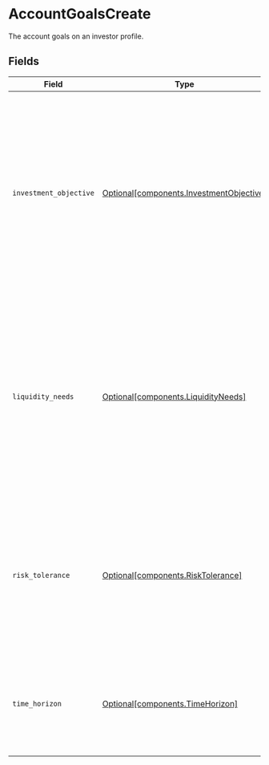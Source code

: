 # AccountGoalsCreate

The account goals on an investor profile.


## Fields

| Field                                                                                                                                                                                                                                                                                                            | Type                                                                                                                                                                                                                                                                                                             | Required                                                                                                                                                                                                                                                                                                         | Description                                                                                                                                                                                                                                                                                                      | Example                                                                                                                                                                                                                                                                                                          |
| ---------------------------------------------------------------------------------------------------------------------------------------------------------------------------------------------------------------------------------------------------------------------------------------------------------------- | ---------------------------------------------------------------------------------------------------------------------------------------------------------------------------------------------------------------------------------------------------------------------------------------------------------------- | ---------------------------------------------------------------------------------------------------------------------------------------------------------------------------------------------------------------------------------------------------------------------------------------------------------------- | ---------------------------------------------------------------------------------------------------------------------------------------------------------------------------------------------------------------------------------------------------------------------------------------------------------------- | ---------------------------------------------------------------------------------------------------------------------------------------------------------------------------------------------------------------------------------------------------------------------------------------------------------------- |
| `investment_objective`                                                                                                                                                                                                                                                                                           | [Optional[components.InvestmentObjective]](../../models/components/investmentobjective.md)                                                                                                                                                                                                                       | :heavy_minus_sign:                                                                                                                                                                                                                                                                                               | The financial goal or purpose that an investor has in mind when making investment decisions; firms often ask investors to specify their investment objectives when opening an account, in order to provide appropriate investment recommendations and manage risk appropriately                                  | GROWTH                                                                                                                                                                                                                                                                                                           |
| `liquidity_needs`                                                                                                                                                                                                                                                                                                | [Optional[components.LiquidityNeeds]](../../models/components/liquidityneeds.md)                                                                                                                                                                                                                                 | :heavy_minus_sign:                                                                                                                                                                                                                                                                                               | An investor’s short-term cash requirements or the need to access funds quickly; it is important to consider an investor’s liquidity needs to ensure that they have sufficient cash or easily liquidated assets available to meet their financial obligations - this may include holding cash or cash equivalents | VERY_IMPORTANT                                                                                                                                                                                                                                                                                                   |
| `risk_tolerance`                                                                                                                                                                                                                                                                                                 | [Optional[components.RiskTolerance]](../../models/components/risktolerance.md)                                                                                                                                                                                                                                   | :heavy_minus_sign:                                                                                                                                                                                                                                                                                               | An investor’s willingness and ability to tolerate risk when making investment decisions; reflects the investor’s comfort level with the potential ups and downs of the market and their ability to withstand potential losses                                                                                    | MEDIUM                                                                                                                                                                                                                                                                                                           |
| `time_horizon`                                                                                                                                                                                                                                                                                                   | [Optional[components.TimeHorizon]](../../models/components/timehorizon.md)                                                                                                                                                                                                                                       | :heavy_minus_sign:                                                                                                                                                                                                                                                                                               | TThe length of time an investor expects to hold an investment before selling it; this can affect the appropriate asset allocation and risk level for the portfolio                                                                                                                                               | AVERAGE                                                                                                                                                                                                                                                                                                          |